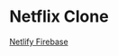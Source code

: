 <h1>Netflix Clone</h1>

<a href="https://netflix-clone-sg.netlify.com" >Netlify </a>
<a href="https://netflix-clone-fcc48.web.app/" >Firebase </a>


